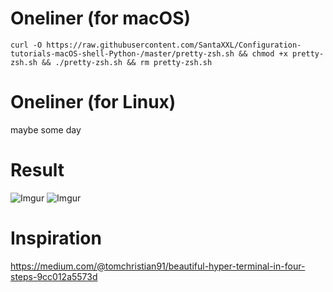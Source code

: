 
# Oneliner (for macOS)
`curl -O https://raw.githubusercontent.com/SantaXXL/Configuration-tutorials-macOS-shell-Python-/master/pretty-zsh.sh && chmod +x pretty-zsh.sh && ./pretty-zsh.sh && rm pretty-zsh.sh`

# Oneliner (for Linux)
maybe some day

# Result

![Imgur](https://i.imgur.com/IvwImTG.png)
![Imgur](https://i.imgur.com/L2vcKPo.png)

# Inspiration
https://medium.com/@tomchristian91/beautiful-hyper-terminal-in-four-steps-9cc012a5573d
